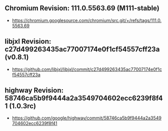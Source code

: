 
## Chromium Revision: 111.0.5563.69 (M111-stable)
 - https://chromium.googlesource.com/chromium/src.git/+/refs/tags/111.0.5563.69

## libjxl Revision: c27d499263435ac77007174e0f1cf54557cff23a (v0.8.1)

 - https://github.com/libjxl/libjxl/commit/c27d499263435ac77007174e0f1cf54557cff23a

## highway Revision: 58746ca5b9f9444a2a3549704602ecc6239f8f41 (1.0.3rc)

 - https://github.com/google/highway/commit/58746ca5b9f9444a2a3549704602ecc6239f8f41
